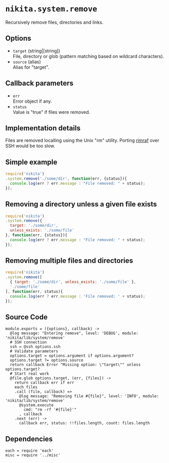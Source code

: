 
# `nikita.system.remove`

Recursively remove files, directories and links.

## Options

* `target` (string|[string])      
  File, directory or glob (pattern matching based on wildcard characters).   
* `source` (alias)   
  Alias for "target".   

## Callback parameters

* `err`   
  Error object if any.   
* `status`   
  Value is "true" if files were removed.   

## Implementation details

Files are removed localling using the Unix "rm" utility. Porting [rimraf] over
SSH would be too slow.

## Simple example

```js
require('nikita')
.system.remove('./some/dir', function(err, {status}){
  console.log(err ? err.message : "File removed: " + status);
});
```

## Removing a directory unless a given file exists

```js
require('nikita')
.system.remove({
  target: './some/dir',
  unless_exists: './some/file'
}, function(err, {status}){
  console.log(err ? err.message : "File removed: " + status);
});
```

## Removing multiple files and directories

```js
require('nikita')
.system.remove([
  { target: './some/dir', unless_exists: './some/file' },
  './some/file'
], function(err, status){
  console.log(err ? err.message : 'File removed: ' + status);
});
```

## Source Code

    module.exports = ({options}, callback) ->
      @log message: "Entering remove", level: 'DEBUG', module: 'nikita/lib/system/remove'
      # SSH connection
      ssh = @ssh options.ssh
      # Validate parameters
      options.target = options.argument if options.argument?
      options.target ?= options.source
      return callback Error "Missing option: \"target\"" unless options.target?
      # Start real work
      @file.glob options.target, (err, {files}) ->
        return callback err if err
        each files
        .call (file, callback) =>
          @log message: "Removing file #{file}", level: 'INFO', module: 'nikita/lib/system/remove'
          @system.execute
            cmd: "rm -rf '#{file}'"
          , callback
        .next (err) ->
          callback err, status: !!files.length, count: files.length

## Dependencies

    each = require 'each'
    misc = require '../misc'

[rimraf]: https://github.com/isaacs/rimraf

